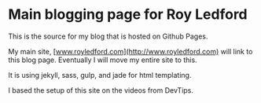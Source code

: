 Main blogging page for Roy Ledford
=============================

This is the source for my blog that is hosted on Github Pages.

My main site, [www.royledford.com](http://www.royledford.com) will link to this blog page. Eventually I will move my entire site to this.

It is using jekyll, sass, gulp, and jade for html templating.

I based the setup of this site on the videos from DevTips.
